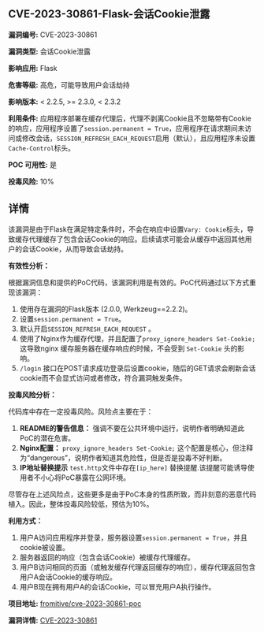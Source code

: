 ## CVE-2023-30861-Flask-会话Cookie泄露

**漏洞编号:** CVE-2023-30861

**漏洞类型:** 会话Cookie泄露

**影响应用:** Flask

**危害等级:** 高危，可能导致用户会话劫持

**影响版本:** < 2.2.5, >= 2.3.0, < 2.3.2

**利用条件:** 应用程序部署在缓存代理后，代理不剥离Cookie且不忽略带有Cookie的响应，应用程序设置了`session.permanent = True`，应用程序在请求期间未访问或修改会话，`SESSION_REFRESH_EACH_REQUEST`启用（默认），且应用程序未设置`Cache-Control`标头。

**POC 可用性:** 是

**投毒风险:** 10%

## 详情

该漏洞是由于Flask在满足特定条件时，不会在响应中设置`Vary: Cookie`标头，导致缓存代理缓存了包含会话Cookie的响应。后续请求可能会从缓存中返回其他用户的会话Cookie，从而导致会话劫持。

**有效性分析：**

根据漏洞信息和提供的PoC代码，该漏洞利用是有效的。PoC代码通过以下方式重现该漏洞：

1.  使用存在漏洞的Flask版本 (2.0.0, Werkzeug==2.2.2)。
2.  设置`session.permanent = True`。
3.  默认开启`SESSION_REFRESH_EACH_REQUEST` 。
4.  使用了Nginx作为缓存代理，并且配置了`proxy_ignore_headers Set-Cookie;` 这导致nginx 缓存服务器在缓存响应的时候，不会受到 `Set-Cookie` 头的影响。
5.  `/login` 接口在POST请求成功登录后设置cookie，随后的GET请求会刷新会话cookie而不会显式访问或者修改，符合漏洞触发条件。

**投毒风险分析：**

代码库中存在一定投毒风险。风险点主要在于：

1.  **README的警告信息：** 强调不要在公共环境中运行，说明作者明确知道此PoC的潜在危害。
2.  **Nginx配置：** `proxy_ignore_headers Set-Cookie;` 这个配置是核心，但注释为“dangerous”，说明作者知道其危险性，但是否是投毒不好判断。
3. **IP地址替换提示** `test.http`文件中存在`[ip_here]` 替换提醒.该提醒可能诱导使用者不小心将PoC暴露在公网环境。

 尽管存在上述风险点，这些更多是由于PoC本身的性质所致，而非刻意的恶意代码植入。因此，整体投毒风险较低，预估为10%。

**利用方式：**

1.  用户A访问应用程序并登录，服务器设置`session.permanent = True`，并且cookie被设置。
2.  服务器返回的响应（包含会话Cookie）被缓存代理缓存。
3.  用户B访问相同的页面（或触发缓存代理返回缓存的响应），缓存代理返回包含用户A会话Cookie的缓存响应。
4.  用户B现在拥有用户A的会话Cookie，可以冒充用户A执行操作。

**项目地址:** [fromitive/cve-2023-30861-poc](https://github.com/fromitive/cve-2023-30861-poc)

**漏洞详情:** [CVE-2023-30861](https://nvd.nist.gov/vuln/detail/CVE-2023-30861)